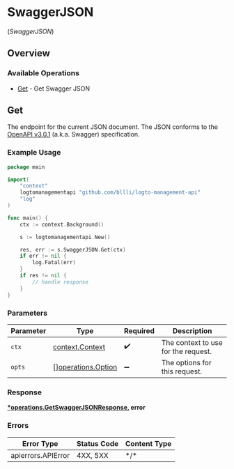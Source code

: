 # SwaggerJSON
(*SwaggerJSON*)

## Overview

### Available Operations

* [Get](#get) - Get Swagger JSON

## Get

The endpoint for the current JSON document. The JSON conforms to the [OpenAPI v3.0.1](https://spec.openapis.org/oas/v3.0.1) (a.k.a. Swagger) specification.

### Example Usage

```go
package main

import(
	"context"
	logtomanagementapi "github.com/bllli/logto-management-api"
	"log"
)

func main() {
    ctx := context.Background()

    s := logtomanagementapi.New()

    res, err := s.SwaggerJSON.Get(ctx)
    if err != nil {
        log.Fatal(err)
    }
    if res != nil {
        // handle response
    }
}
```

### Parameters

| Parameter                                                | Type                                                     | Required                                                 | Description                                              |
| -------------------------------------------------------- | -------------------------------------------------------- | -------------------------------------------------------- | -------------------------------------------------------- |
| `ctx`                                                    | [context.Context](https://pkg.go.dev/context#Context)    | :heavy_check_mark:                                       | The context to use for the request.                      |
| `opts`                                                   | [][operations.Option](../../models/operations/option.md) | :heavy_minus_sign:                                       | The options for this request.                            |

### Response

**[*operations.GetSwaggerJSONResponse](../../models/operations/getswaggerjsonresponse.md), error**

### Errors

| Error Type         | Status Code        | Content Type       |
| ------------------ | ------------------ | ------------------ |
| apierrors.APIError | 4XX, 5XX           | \*/\*              |